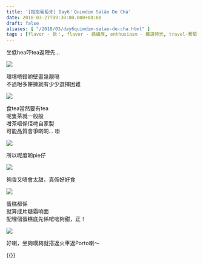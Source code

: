 ```yaml
---
title: '[抱抱葡萄牙] Day6：Quimdim Salâo De Chà'
date: 2018-03-27T09:30:00.000+08:00
draft: false
aliases: [ "/2018/03/day6quimdim-salao-de-cha.html" ]
tags : [flavor - 飲！, flavor - 螞蟻族, enthusiasm - 鐵道時光, travel-葡萄牙]
---
```


坐低hea吓tea返陣先...  

![](/images/portugal6g.jpg)

環境唔錯啲壁畫幾靚喎  
不過咁多餅揀就有少少選擇困難  

![](/images/portugal6g1.jpg)

食tea當然要有tea  
呢隻茶就一般般  
咁茶唔係佢哋自家製  
可能品質會爭啲啲... 啩  

![](/images/portugal6g2.jpg)

所以呢度啲pie仔  

![](/images/portugal6g3.jpg)

夠香又唔會太甜，真係好好食  

![](/images/portugal6g4.jpg)

蛋糕都係  
就算成片糖霜响面  
配埋個蛋糕底先係啱啱夠甜，正！  

![](/images/portugal6g5.jpg)

好喇，坐夠嘆夠就搭返火車返Porto喇～  
  

{{<portugal>}}  

